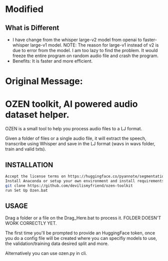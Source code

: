 # Modified
## What is Different
* I have change from the whisper large-v2 model from openai to faster-whisper large-v1 model.
NOTE: The reason for large-v1 instead of v2 is due to error from the model. I am too lazy to find the problem. It would freeze the entire program on random audio file and crash the program.
* Benefits: It is faster and more efficient.

# Original Message:

# OZEN toolkit, AI powered audio dataset helper.

OZEN is a small tool to help you process audio files to a LJ format.

Given a folder of files or a single audio file, it will extract the speech, transcribe using Whisper and save in the LJ format (wavs in wavs folder, train and valid txts).

## INSTALLATION

```sh
Accept the license terms on https://huggingface.co/pyannote/segmentation 
Install Anaconda or setup your own environment and install requirements
git clone https://github.com/devilismyfriend/ozen-toolkit
run Set Up Ozen.bat
```

## USAGE


Drag a folder or a file on the Drag_Here.bat to process it.
FOLDER DOESN'T WORK CORRECTLY YET.

The first time you'll be prompted to provide an HuggingFace token, once you do a config file will be created where you can specifiy models to use, the validation/training data desired split and more.

Alternatively you can use ozen.py in cli.

